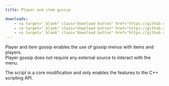 ```yaml
---
title: Player and item gossip

downloads:
    - <a target="_blank" class="download button" href="https://github.com/Rochet2/TrinityCore/blob/playeritemgossip_3.3.5/src/server/scripts/Custom/Player and Item Gossip/" onClick="ga('send', 'event', 'Download', 'click', 'Player and item gossip TrinityCore');">TrinityCore 3.3.5</a>
    - <a target="_blank" class="download button" href="https://github.com/Rochet2/TrinityCore/blob/playeritemgossip_6.x/src/server/scripts/Custom/Player and Item Gossip/" onClick="ga('send', 'event', 'Download', 'click', 'Player and item gossip TrinityCore 6.x');">TrinityCore 6.x</a>
    - <a target="_blank" class="download button" href="https://github.com/Rochet2/TrinityCore/blob/playeritemgossip_7.x/src/server/scripts/Custom/Player and Item Gossip/" onClick="ga('send', 'event', 'Download', 'click', 'Player and item gossip TrinityCore 7.x');">TrinityCore 7.x</a>
---
```


Player and item gossip enables the use of gossip menus with items and players.  
Player gossip does not require any external source to interact with the menu.  

The script is a core modification and only enables the features to the C++ scripting API.  
